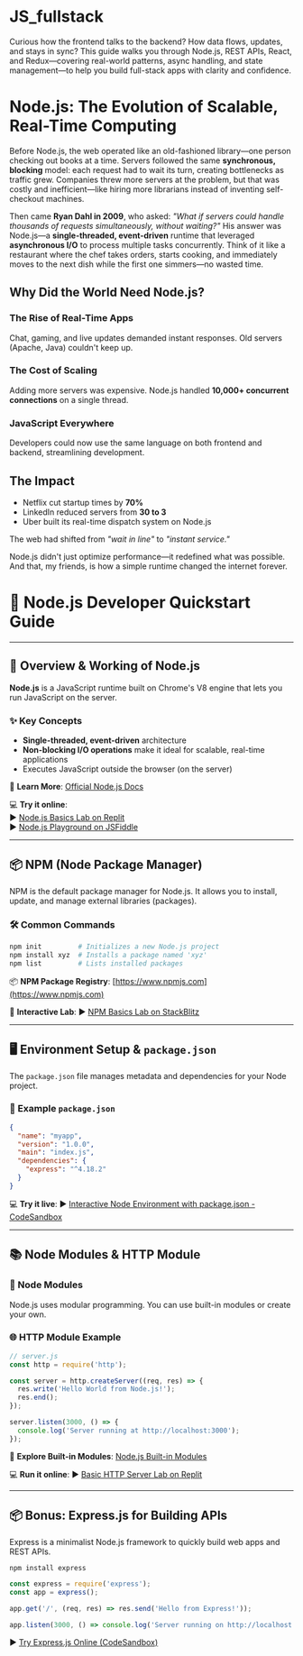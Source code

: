 # JS_fullstack
Curious how the frontend talks to the backend? How data flows, updates, and stays in sync? This guide walks you through Node.js, REST APIs, React, and Redux—covering real-world patterns, async handling, and state management—to help you build full-stack apps with clarity and confidence.

# Node.js: The Evolution of Scalable, Real-Time Computing

Before Node.js, the web operated like an old-fashioned library—one person checking out books at a time. Servers followed the same **synchronous, blocking** model: each request had to wait its turn, creating bottlenecks as traffic grew. Companies threw more servers at the problem, but that was costly and inefficient—like hiring more librarians instead of inventing self-checkout machines.

Then came **Ryan Dahl in 2009**, who asked: *"What if servers could handle thousands of requests simultaneously, without waiting?"* His answer was Node.js—a **single-threaded, event-driven** runtime that leveraged **asynchronous I/O** to process multiple tasks concurrently. Think of it like a restaurant where the chef takes orders, starts cooking, and immediately moves to the next dish while the first one simmers—no wasted time.

## Why Did the World Need Node.js?

### The Rise of Real-Time Apps
Chat, gaming, and live updates demanded instant responses. Old servers (Apache, Java) couldn't keep up.

### The Cost of Scaling
Adding more servers was expensive. Node.js handled **10,000+ concurrent connections** on a single thread.

### JavaScript Everywhere
Developers could now use the same language on both frontend and backend, streamlining development.

## The Impact
- Netflix cut startup times by **70%**
- LinkedIn reduced servers from **30 to 3**
- Uber built its real-time dispatch system on Node.js

The web had shifted from *"wait in line"* to *"instant service."*  

Node.js didn't just optimize performance—it redefined what was possible. And that, my friends, is how a simple runtime changed the internet forever.


# 🚀 Node.js Developer Quickstart Guide

---

## 📌 Overview & Working of Node.js

**Node.js** is a JavaScript runtime built on Chrome's V8 engine that lets you run JavaScript on the server.

### ✨ Key Concepts
- **Single-threaded, event-driven** architecture
- **Non-blocking I/O operations** make it ideal for scalable, real-time applications
- Executes JavaScript outside the browser (on the server)

📖 **Learn More**: [Official Node.js Docs](https://nodejs.org/en/docs)

💻 **Try it online**:  
▶️ [Node.js Basics Lab on Replit](https://replit.com/@techwithtim/Nodejs-Introduction)  
▶️ [Node.js Playground on JSFiddle](https://jsfiddle.net/user/NodePlaygrounds/fiddles/)

---

## 📦 NPM (Node Package Manager)

NPM is the default package manager for Node.js. It allows you to install, update, and manage external libraries (packages).

### 🛠 Common Commands
```bash
npm init         # Initializes a new Node.js project
npm install xyz  # Installs a package named 'xyz'
npm list         # Lists installed packages
````

📦 **NPM Package Registry**: [https://www.npmjs.com](https://www.npmjs.com)

🧪 **Interactive Lab**:
▶️ [NPM Basics Lab on StackBlitz](https://stackblitz.com/edit/node-npm-demo)

---

## 🖥 Environment Setup & `package.json`

The `package.json` file manages metadata and dependencies for your Node project.

### 📝 Example `package.json`

```json
{
  "name": "myapp",
  "version": "1.0.0",
  "main": "index.js",
  "dependencies": {
    "express": "^4.18.2"
  }
}
```

💻 **Try it live**:
▶️ [Interactive Node Environment with package.json - CodeSandbox](https://codesandbox.io/s/node-packagejson-demo-3lr0h?file=/package.json)

---

## 📚 Node Modules & HTTP Module

### 🧱 Node Modules

Node.js uses modular programming. You can use built-in modules or create your own.

### 🌐 HTTP Module Example

```js
// server.js
const http = require('http');

const server = http.createServer((req, res) => {
  res.write('Hello World from Node.js!');
  res.end();
});

server.listen(3000, () => {
  console.log('Server running at http://localhost:3000');
});
```
📖 **Explore Built-in Modules**: [Node.js Built-in Modules](https://nodejs.org/api/)

💻 **Run it online**:
▶️ [Basic HTTP Server Lab on Replit](https://replit.com/@mohitkr05/Node-HTTP-Server?v=1)

---

## 📦 Bonus: Express.js for Building APIs

Express is a minimalist Node.js framework to quickly build web apps and REST APIs.

```bash
npm install express
```

```js
const express = require('express');
const app = express();

app.get('/', (req, res) => res.send('Hello from Express!'));

app.listen(3000, () => console.log('Server running on http://localhost:3000'));
```

▶️ [Try Express.js Online (CodeSandbox)](https://codesandbox.io/s/express-hello-world-g6gjj)





